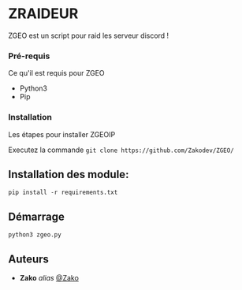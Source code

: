 # ZRAIDEUR

ZGEO est un script pour raid les serveur discord !

### Pré-requis

Ce qu'il est requis pour ZGEO

- Python3
- Pip

### Installation

Les étapes pour installer ZGEOIP


Executez la commande ``git clone https://github.com/Zakodev/ZGEO/``

## Installation des module: 

``pip install -r requirements.txt``

## Démarrage

``python3 zgeo.py``

## Auteurs
* **Zako** _alias_ [@Zako](https://github.com/Zakodev)
